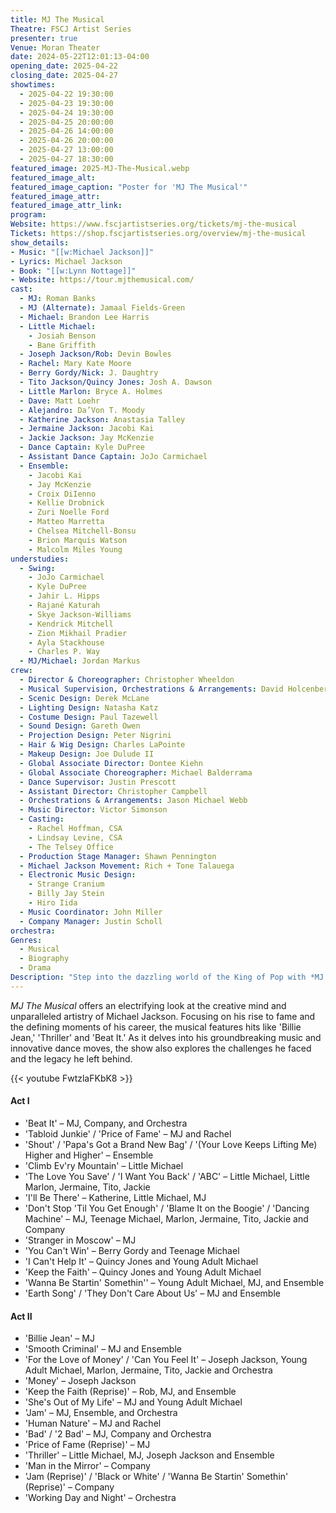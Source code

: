 ```yaml
---
title: MJ The Musical
Theatre: FSCJ Artist Series
presenter: true
Venue: Moran Theater
date: 2024-05-22T12:01:13-04:00
opening_date: 2025-04-22
closing_date: 2025-04-27
showtimes:
  - 2025-04-22 19:30:00
  - 2025-04-23 19:30:00
  - 2025-04-24 19:30:00
  - 2025-04-25 20:00:00
  - 2025-04-26 14:00:00
  - 2025-04-26 20:00:00
  - 2025-04-27 13:00:00
  - 2025-04-27 18:30:00
featured_image: 2025-MJ-The-Musical.webp
featured_image_alt: 
featured_image_caption: "Poster for 'MJ The Musical'"
featured_image_attr: 
featured_image_attr_link: 
program:
Website: https://www.fscjartistseries.org/tickets/mj-the-musical
Tickets: https://shop.fscjartistseries.org/overview/mj-the-musical
show_details: 
- Music: "[[w:Michael Jackson]]"
- Lyrics: Michael Jackson
- Book: "[[w:Lynn Nottage]]"
- Website: https://tour.mjthemusical.com/
cast:
  - MJ: Roman Banks
  - MJ (Alternate): Jamaal Fields-Green
  - Michael: Brandon Lee Harris
  - Little Michael:
    - Josiah Benson
    - Bane Griffith
  - Joseph Jackson/Rob: Devin Bowles
  - Rachel: Mary Kate Moore
  - Berry Gordy/Nick: J. Daughtry
  - Tito Jackson/Quincy Jones: Josh A. Dawson
  - Little Marlon: Bryce A. Holmes
  - Dave: Matt Loehr
  - Alejandro: Da’Von T. Moody
  - Katherine Jackson: Anastasia Talley
  - Jermaine Jackson: Jacobi Kai
  - Jackie Jackson: Jay McKenzie
  - Dance Captain: Kyle DuPree
  - Assistant Dance Captain: JoJo Carmichael
  - Ensemble:
    - Jacobi Kai
    - Jay McKenzie
    - Croix DiIenno
    - Kellie Drobnick
    - Zuri Noelle Ford
    - Matteo Marretta
    - Chelsea Mitchell-Bonsu
    - Brion Marquis Watson
    - Malcolm Miles Young
understudies:
  - Swing:
    - JoJo Carmichael
    - Kyle DuPree
    - Jahir L. Hipps
    - Rajané Katurah
    - Skye Jackson-Williams
    - Kendrick Mitchell
    - Zion Mikhail Pradier
    - Ayla Stackhouse
    - Charles P. Way
  - MJ/Michael: Jordan Markus
crew:
  - Director & Choreographer: Christopher Wheeldon
  - Musical Supervision, Orchestrations & Arrangements: David Holcenberg
  - Scenic Design: Derek McLane
  - Lighting Design: Natasha Katz
  - Costume Design: Paul Tazewell
  - Sound Design: Gareth Owen
  - Projection Design: Peter Nigrini
  - Hair & Wig Design: Charles LaPointe
  - Makeup Design: Joe Dulude II
  - Global Associate Director: Dontee Kiehn
  - Global Associate Choreographer: Michael Balderrama
  - Dance Supervisor: Justin Prescott
  - Assistant Director: Christopher Campbell
  - Orchestrations & Arrangements: Jason Michael Webb
  - Music Director: Victor Simonson
  - Casting:
    - Rachel Hoffman, CSA
    - Lindsay Levine, CSA
    - The Telsey Office
  - Production Stage Manager: Shawn Pennington
  - Michael Jackson Movement: Rich + Tone Talauega
  - Electronic Music Design: 
    - Strange Cranium
    - Billy Jay Stein
    - Hiro Iida
  - Music Coordinator: John Miller
  - Company Manager: Justin Scholl
orchestra:
Genres:
  - Musical
  - Biography
  - Drama
Description: "Step into the dazzling world of the King of Pop with *MJ The Musical*, a high-energy show that chronicles the life and career of Michael Jackson through his iconic songs and unforgettable performances."
---
```

*MJ The Musical* offers an electrifying look at the creative mind and unparalleled artistry of Michael Jackson. Focusing on his rise to fame and the defining moments of his career, the musical features hits like 'Billie Jean,' 'Thriller' and 'Beat It.' As it delves into his groundbreaking music and innovative dance moves, the show also explores the challenges he faced and the legacy he left behind. 

{{< youtube FwtzlaFKbK8 >}}

#### Act I
- 'Beat It' – MJ, Company, and Orchestra
- 'Tabloid Junkie' / 'Price of Fame' – MJ and Rachel
- 'Shout' / 'Papa's Got a Brand New Bag' / '(Your Love Keeps Lifting Me) Higher and Higher' – Ensemble
- 'Climb Ev'ry Mountain' – Little Michael
- 'The Love You Save' / 'I Want You Back' / 'ABC' – Little Michael, Little Marlon, Jermaine, Tito, Jackie
- 'I'll Be There' – Katherine, Little Michael, MJ
- 'Don't Stop 'Til You Get Enough' / 'Blame It on the Boogie' / 'Dancing Machine' – MJ, Teenage Michael, Marlon, Jermaine, Tito, Jackie and Company
- 'Stranger in Moscow' – MJ
- 'You Can't Win' – Berry Gordy and Teenage Michael
- 'I Can't Help It' – Quincy Jones and Young Adult Michael
- 'Keep the Faith' – Quincy Jones and Young Adult Michael
- 'Wanna Be Startin' Somethin'' – Young Adult Michael, MJ, and Ensemble
- 'Earth Song' / 'They Don't Care About Us' – MJ and Ensemble

#### Act II
- 'Billie Jean' – MJ
- 'Smooth Criminal' – MJ and Ensemble
- 'For the Love of Money' / 'Can You Feel It' – Joseph Jackson, Young Adult Michael, Marlon, Jermaine, Tito, Jackie and Orchestra
- 'Money' – Joseph Jackson
- 'Keep the Faith (Reprise)' – Rob, MJ, and Ensemble
- 'She's Out of My Life' – MJ and Young Adult Michael
- 'Jam' – MJ, Ensemble, and Orchestra
- 'Human Nature' – MJ and Rachel
- 'Bad' / '2 Bad' – MJ, Company and Orchestra
- 'Price of Fame (Reprise)' – MJ
- 'Thriller' – Little Michael, MJ, Joseph Jackson and Ensemble
- 'Man in the Mirror' – Company
- 'Jam (Reprise)' / 'Black or White' / 'Wanna Be Startin' Somethin' (Reprise)' – Company
- 'Working Day and Night' – Orchestra
